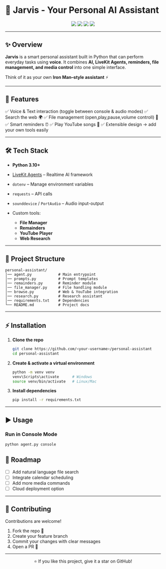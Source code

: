 # 🤖 Jarvis - Your Personal AI Assistant

<p align="center">
  <img src="https://img.shields.io/badge/Python-3.10%2B-blue?logo=python" />
  <img src="https://img.shields.io/badge/LiveKit-Agents-orange?logo=webrtc" />
  <img src="https://img.shields.io/badge/Status-Active-success" />
  <img src="https://img.shields.io/github/license/vaslin-dotcom/personal-assistant" />
</p>

---

## ✨ Overview

**Jarvis** is a smart personal assistant built in Python that can perform everyday tasks using **voice**.
It combines **AI, LiveKit Agents, reminders, file management, and media control** into one simple interface.

Think of it as your own **Iron Man–style assistant** ⚡

---

## 🚀 Features

✅ Voice & Text interaction (toggle between console & audio modes)
✅ Search the web 🌍
✅ File management (open,play,pause,volume controll) 📂
✅ Smart reminders ⏰
✅ Play YouTube songs 🎵
✅ Extensible design → add your own tools easily

---

## 🛠️ Tech Stack

* **Python 3.10+**
* [LiveKit Agents](https://github.com/livekit/agents) – Realtime AI framework
* `dotenv` – Manage environment variables
* `requests` – API calls
* `sounddevice` / `PortAudio` – Audio input-output
* Custom tools:

  * **File Manager**
  * **Remainders**
  * **YouTube Player**
  * **Web Research**

---

## 📂 Project Structure

```
personal-assistant/
│── agent.py            # Main entrypoint
│── prompts.py          # Prompt templates
│── remainders.py       # Reminder module
│── file_manager.py     # File handling module
│── browse.py           # Web & YouTube integration
│── research.py         # Research assistant
│── requirements.txt    # Dependencies
└── README.md           # Project docs
```

---

## ⚡ Installation

1. **Clone the repo**

   ```bash
   git clone https://github.com/<your-username>/personal-assistant
   cd personal-assistant
   ```

2. **Create & activate a virtual environment**

   ```bash
   python -m venv venv
   venv\Scripts\activate      # Windows
   source venv/bin/activate   # Linux/Mac
   ```

3. **Install dependencies**

   ```bash
   pip install -r requirements.txt
   ```

---

## ▶️ Usage

### Run in Console Mode 

```bash
python agent.py console
```






## 🔮 Roadmap

* [ ] Add natural language file search
* [ ] Integrate calendar scheduling
* [ ] Add more media commands
* [ ] Cloud deployment option

---

## 🤝 Contributing

Contributions are welcome!

1. Fork the repo 🍴
2. Create your feature branch
3. Commit your changes with clear messages
4. Open a PR 🚀



---

<p align="center">⭐ If you like this project, give it a star on GitHub!</p>
